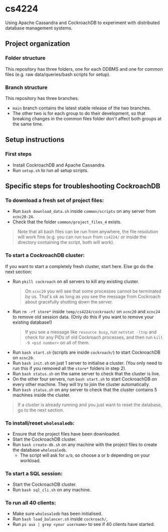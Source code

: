 # cs4224
Using Apache Cassandra and CockroachDB to experiment with distributed database management systems.

## Project organization
### Folder structure
This repository has three folders, one for each DDBMS and one for common files (e.g. raw data/queries/bash scripts for setup).

### Branch structure
This repository has three branches. 
- `main` branch contains the latest stable release of the two branches. 
- The other two is for each group to do their development, so that breaking changes in the common files folder don't affect both groups at the same time.

## Setup instructions
### First steps
- Install CockroachDB and Apache Cassandra.
- Run `setup.sh` to run all setup scripts.

## Specific steps for troubleshooting CockroachDB
### To download a fresh set of project files:
- Run `bash download_data.sh` inside `common/scripts` on any server from `xcnc20-24`.
- Check that the folder `common/project_files_4` exists.

> Note that all bash files can be run from anywhere, the file resolution will work fine (e.g. you can run `bash` from `cs4224/` or inside the directory containing the script, both will work).


### To start a CockroachDB cluster:
If you want to start a completely fresh cluster, start here. Else go do the next section:
- Run `pkill cockroach` on all servers to kill any existing cluster.
  > On `xcnc20` you will see that some processes cannot be terminated by us. That's ok as long as you see the message from Cockroach about gracefully shutting down the server.
- Run `rm -rf store*` inside `temp/cs4224/cockroach/` on `xcnc20` and `xcnc24` to remove old session data. (Only do this if you want to remove your existing database!)
  > If you see a message like `resource busy`, run `netstat -ltnp` and check for any PIDs of old Cockroach processes, and then run `kill -9 <pid number>` on all of them.
- Run `bash start.sh` (scripts are inside `cockroach/`) to start CockroachDB on `xcnc20`.
- Run `bash init.sh` on just 1 server to initialise a cluster. (You only need to run this if you removed all the `store*` folders in step 2).
- Run `bash status.sh` on the same server to check that the cluster is live.
- On the other four servers, run `bash start.sh` to start CockroachDB on every other machine. They will try to join the cluster automatically.
- Run `bash status.sh` on any server to check that the cluster contains 5 machines inside the cluster.
> If a cluster is already running and you just want to reset the database, go to the next section.
 ### To install/reset `wholesaledb`:
- Ensure that the project files have been downloaded.
- Start the CockroachDB cluster.
- Run `bash create-db.sh` on any machine with the project files to create the database `wholesaledb`.
  - The script will ask for `a/b`, so choose a or b depending on your workload.  
### To start a SQL session:
- Start the CockroachDB cluster.
- Run `bash sql_cli.sh` on any machine.

### To run all 40 clients:
- Make sure `wholesaledb` has been initialised.
- Run `bash load_balancer.sh` inside `cockroach/`,
- Run `ps aux | grep <your username>` to see if 40 clients have started.